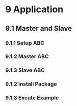 # 9 Application

## 9.1 Master and Slave
### 9.1.1 Setup ABC

### 9.1.2 Master ABC

### 9.1.3 Slave ABC

### 9.1.2 Install Package

### 9.1.3 Excute Example
